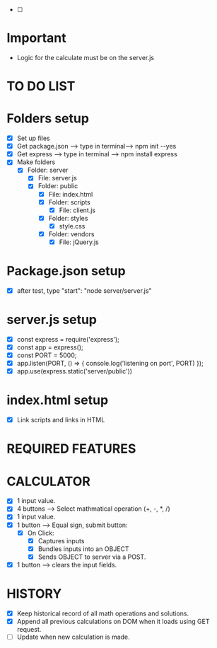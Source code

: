 - [ ] 

# Important #
- Logic for the calculate must be on the server.js

# TO DO LIST # 

# Folders setup #
- [x] Set up files
- [x] Get package.json --> type in terminal--> npm init --yes
- [x] Get express --> type in terminal --> npm install express
- [x] Make folders
    - [x] Folder: server
        - [x] File: server.js
        - [x] Folder: public
            - [x] File: index.html
            - [x] Folder: scripts
                - [x] File: client.js
            - [x] Folder: styles
                - [x] style.css
            - [x] Folder: vendors
                - [x] File: jQuery.js

# Package.json setup #
- [x] after test, type "start": "node server/server.js"

# server.js setup #
- [x] const express = require('express');
- [x] const app = express();
- [x] const PORT = 5000;
- [x] app.listen(PORT, () => {
    console.log('listening on port', PORT)
});
- [x] app.use(express.static('server/public'))

# index.html setup #
- [x] Link scripts and links in HTML

# REQUIRED FEATURES #

# CALCULATOR #
- [x] 1 input value.
- [x] 4 buttons --> Select mathmatical operation (+, -, *, /)
- [x] 1 input value.
- [x] 1 button --> Equal sign, submit button:
    - [x] On Click:
        - [x] Captures inputs
        - [x] Bundles inputs into an OBJECT
        - [x] Sends OBJECT to server via a POST.
- [x] 1 button --> clears the input fields.

# HISTORY # 
- [x] Keep historical record of all math operations and solutions.
- [x] Append all previous calculations on DOM when it loads using GET request.
- [ ] Update when new calculation is made.
